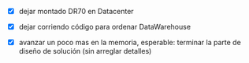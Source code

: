 - [x] dejar montado DR70 en Datacenter
- [x] dejar corriendo código para ordenar DataWarehouse
- [x] avanzar un poco mas en la memoria, esperable: terminar la parte de diseño de solución (sin arreglar detalles)

